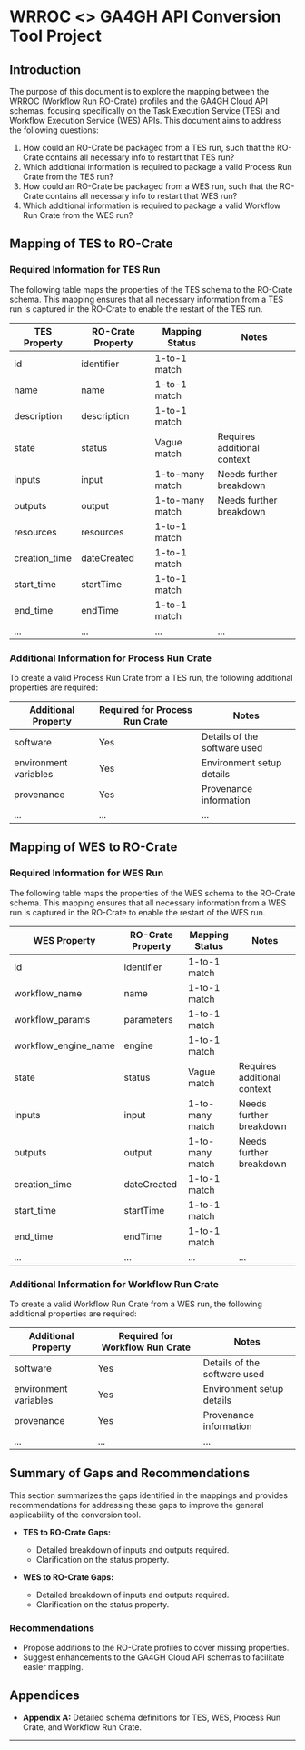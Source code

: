 
# WRROC <> GA4GH API Conversion Tool Project

## Introduction
The purpose of this document is to explore the mapping between the WRROC (Workflow Run RO-Crate) profiles and the GA4GH Cloud API schemas, focusing specifically on the Task Execution Service (TES) and Workflow Execution Service (WES) APIs. This document aims to address the following questions:

1. How could an RO-Crate be packaged from a TES run, such that the RO-Crate contains all necessary info to restart that TES run?
2. Which additional information is required to package a valid Process Run Crate from the TES run?
3. How could an RO-Crate be packaged from a WES run, such that the RO-Crate contains all necessary info to restart that WES run?
4. Which additional information is required to package a valid Workflow Run Crate from the WES run?

## Mapping of TES to RO-Crate

### Required Information for TES Run
The following table maps the properties of the TES schema to the RO-Crate schema. This mapping ensures that all necessary information from a TES run is captured in the RO-Crate to enable the restart of the TES run.

| TES Property  | RO-Crate Property | Mapping Status | Notes |
|---------------|--------------------|----------------|-------|
| id            | identifier         | 1-to-1 match   |       |
| name          | name               | 1-to-1 match   |       |
| description   | description        | 1-to-1 match   |       |
| state         | status             | Vague match    | Requires additional context |
| inputs        | input              | 1-to-many match| Needs further breakdown |
| outputs       | output             | 1-to-many match| Needs further breakdown |
| resources     | resources          | 1-to-1 match   |       |
| creation_time | dateCreated        | 1-to-1 match   |       |
| start_time    | startTime          | 1-to-1 match   |       |
| end_time      | endTime            | 1-to-1 match   |       |
| ...           | ...                | ...            | ...   |

### Additional Information for Process Run Crate
To create a valid Process Run Crate from a TES run, the following additional properties are required:

| Additional Property       | Required for Process Run Crate | Notes |
|---------------------------|---------------------------------|-------|
| software                  | Yes                             | Details of the software used |
| environment variables     | Yes                             | Environment setup details   |
| provenance                | Yes                             | Provenance information     |
| ...                       | ...                             | ...   |

## Mapping of WES to RO-Crate

### Required Information for WES Run
The following table maps the properties of the WES schema to the RO-Crate schema. This mapping ensures that all necessary information from a WES run is captured in the RO-Crate to enable the restart of the WES run.

| WES Property  | RO-Crate Property | Mapping Status | Notes |
|---------------|--------------------|----------------|-------|
| id            | identifier         | 1-to-1 match   |       |
| workflow_name | name               | 1-to-1 match   |       |
| workflow_params | parameters       | 1-to-1 match   |       |
| workflow_engine_name | engine      | 1-to-1 match   |       |
| state         | status             | Vague match    | Requires additional context |
| inputs        | input              | 1-to-many match| Needs further breakdown |
| outputs       | output             | 1-to-many match| Needs further breakdown |
| creation_time | dateCreated        | 1-to-1 match   |       |
| start_time    | startTime          | 1-to-1 match   |       |
| end_time      | endTime            | 1-to-1 match   |       |
| ...           | ...                | ...            | ...   |

### Additional Information for Workflow Run Crate
To create a valid Workflow Run Crate from a WES run, the following additional properties are required:

| Additional Property       | Required for Workflow Run Crate | Notes |
|---------------------------|----------------------------------|-------|
| software                  | Yes                              | Details of the software used |
| environment variables     | Yes                              | Environment setup details   |
| provenance                | Yes                              | Provenance information     |
| ...                       | ...                              | ...   |

## Summary of Gaps and Recommendations
This section summarizes the gaps identified in the mappings and provides recommendations for addressing these gaps to improve the general applicability of the conversion tool.

- **TES to RO-Crate Gaps:**
  - Detailed breakdown of inputs and outputs required.
  - Clarification on the status property.

- **WES to RO-Crate Gaps:**
  - Detailed breakdown of inputs and outputs required.
  - Clarification on the status property.

### Recommendations
- Propose additions to the RO-Crate profiles to cover missing properties.
- Suggest enhancements to the GA4GH Cloud API schemas to facilitate easier mapping.

## Appendices
- **Appendix A:** Detailed schema definitions for TES, WES, Process Run Crate, and Workflow Run Crate.

---

